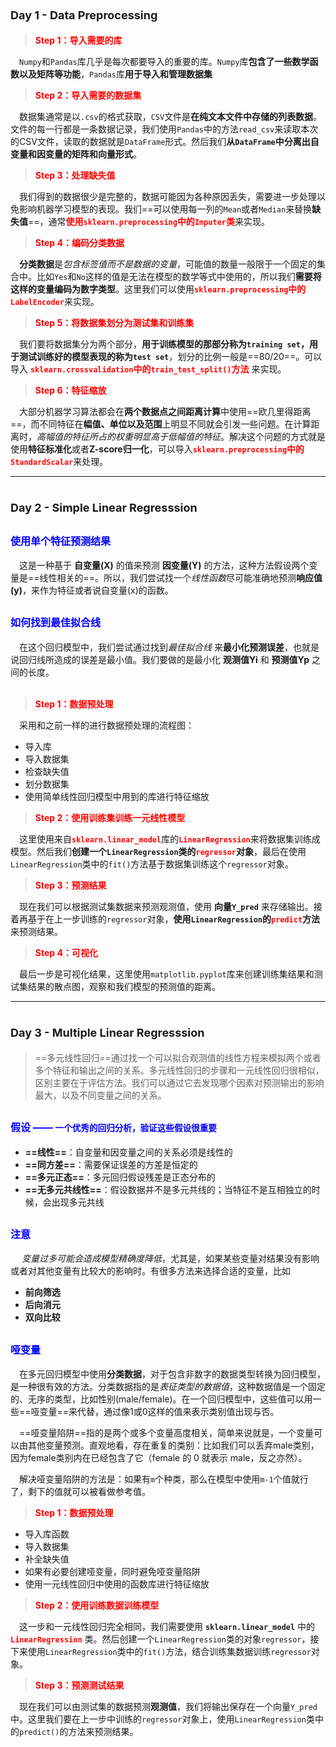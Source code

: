 # <font size=4>Day 1 - Data Preprocessing</font>

> <font color=red>**Step 1：导入需要的库**</font>

&emsp;`Numpy`和`Pandas`库几乎是每次都要导入的重要的库。`Numpy`库**包含了一些数学函数以及矩阵等功能**，`Pandas`库**用于导入和管理数据集**

> <font color=red>**Step 2：导入需要的数据集**</font>

&emsp;数据集通常是以`.csv`的格式获取，`CSV`文件是**在纯文本文件中存储的列表数据**。文件的每一行都是一条数据记录，我们使用`Pandas`中的方法`read_csv`来读取本次的CSV文件，读取的数据就是`DataFrame`形式。然后我们**从`DataFrame`中分离出自变量和因变量的矩阵和向量形式**。

> <font color=red>**Step 3：处理缺失值**</font>

&emsp;我们得到的数据很少是完整的，数据可能因为各种原因丢失，需要进一步处理以免影响机器学习模型的表现。我们==可以使用每一列的`Mean`或者`Median`来替换**缺失值**==，通常<font color=red>**使用`sklearn.preprocessing`中的`Imputer`类**</font>来实现。

> <font color=red>**Step 4：编码分类数据**</font>

&emsp;**分类数据**是*包含标签值而不是数据的变量*，可能值的数量一般限于一个固定的集合中。比如`Yes`和`No`这样的值是无法在模型的数学等式中使用的，所以我们**需要将这样的变量编码为数字类型**。这里我们可以使用<font color=red>**`sklearn.preprocessing`中的`LabelEncoder`**</font>来实现。

> <font color=red>**Step 5：将数据集划分为测试集和训练集**</font>

&emsp;我们要将数据集分为两个部分，**用于训练模型的那部分称为`training set`，用于测试训练好的模型表现的称为`test set`**，划分的比例一般是==80/20==。可以导入<font color=red> **`sklearn.crossvalidation`中的`train_test_split()`方法** </font>来实现。

> <font color=red>**Step 6：特征缩放**</font>

&emsp;大部分机器学习算法都会在**两个数据点之间距离计算**中使用==欧几里得距离==，而不同特征在**幅值、单位以及范围**上明显不同就会引发一些问题。在计算距离时，*高幅值的特征所占的权重明显高于低幅值的特征*。解决这个问题的方式就是使用**特征标准化**或者**Z-score归一化**，可以导入<font color=red>**`sklearn.preprocessing`中的`StandardScalar`**</font>来处理。



---

# <font size=4>Day 2 - Simple Linear Regresssion</font>

## <font size=3 color=blue>**使用单个特征预测结果**</font>

&emsp;这是一种基于 **自变量(X)** 的值来预测 **因变量(Y)** 的方法，这种方法假设两个变量是==线性相关的==。所以，我们尝试找一个*线性函数*尽可能准确地预测**响应值(y)**，来作为特征或者说自变量(x)的函数。

## <font size=3 color=blue>**如何找到最佳拟合线**</font>

&emsp;在这个回归模型中，我们尝试通过找到*最佳拟合线* 来**最小化预测误差**，也就是说回归线所造成的误差是最小值。我们要做的是最小化 **观测值Yi​** 和 **预测值Yp** 之间的长度。
<br/></br>

> <font color=red>**Step 1：数据预处理**</font>

&emsp;采用和之前一样的进行数据预处理的流程图：
- 导入库
- 导入数据集
- 检查缺失值
- 划分数据集
- 使用简单线性回归模型中用到的库进行特征缩放

> <font color=red>**Step 2：使用训练集训练一元线性模型**</font>

&emsp;这里使用来自<font color=red>**`sklearn.linear_model`**</font>库的<font color=red>**`LinearRegression`**</font>来将数据集训练成模型。然后我们**创建一个`LinearRegression`类的<font color=red>`regressor`</font>对象**，最后在使用`LinearRegression`类中的`fit()`方法基于数据集训练这个`regressor`对象。

> <font color=red>**Step 3：预测结果**</font>

&emsp;现在我们可以根据测试集数据来预测观测值，使用 **向量`Y_pred`** 来存储输出。接着再基于在上一步训练的`regressor`对象，**使用`LinearRegression`的<font color=red>`predict`</font>方法**来预测结果。

> <font color=red>**Step 4：可视化**</font>

&emsp;最后一步是可视化结果，这里使用`matplotlib.pyplot`库来创建训练集结果和测试集结果的散点图，观察和我们模型的预测值的距离。



---


# <font size=4>Day 3 - Multiple Linear Regresssion</font>

> ==多元线性回归==通过找一个可以拟合观测值的线性方程来模拟两个或者多个特征和输出之间的关系。多元线性回归的步骤和一元线性回归很相似，区别主要在于评估方法。我们可以通过它去发现哪个因素对预测输出的影响最大，以及不同变量之间的关系。

## <font color=blue size=3>假设 —— `一个优秀的回归分析，验证这些假设很重要`</font>

- **==线性==**：自变量和因变量之间的关系必须是线性的
- **==同方差==**：需要保证误差的方差是恒定的
- **==多元正态==**：多元回归假设残差是正态分布的
- **==无多元共线性==**：假设数据并不是多元共线的；当特征不是互相独立的时候，会出现多元共线

## <font color=blue size=3>注意</font>

&emsp; *变量过多可能会造成模型精确度降低*，尤其是，如果某些变量对结果没有影响或者对其他变量有比较大的影响时。有很多方法来选择合适的变量，比如

- **前向筛选**
- **后向消元**
- **双向比较**

## <font color=blue size=3>哑变量</font>

&emsp;在多元回归模型中使用**分类数据**，对于包含非数字的数据类型转换为回归模型，是一种很有效的方法。分类数据指的是*表征类型的数据值*，这种数据值是一个固定的、无序的类型，比如性别(male/female)。在一个回归模型中，这些值可以用一些==哑变量==来代替，通过像1或0这样的值来表示类别值出现与否。

&emsp;==哑变量陷阱==指的是两个或多个变量高度相关，简单来说就是，一个变量可以由其他变量预测。直观地看，存在重复的类别：比如我们可以丢弃male类别，因为female类别内在已经包含了它（female 的 0 就表示 male，反之亦然）。

&emsp;解决哑变量陷阱的方法是：如果有`m`个种类，那么在模型中使用`m-1`个值就行了，剩下的值就可以被看做参考值。

> <font color=red>**Step 1：数据预处理** </font>

- 导入库函数
- 导入数据集
- 补全缺失值
- 如果有必要创建哑变量，同时避免哑变量陷阱
- 使用一元线性回归中使用的函数库进行特征缩放

> <font color=red>**Step 2：使用训练数据训练模型** </font>

&emsp;这一步和一元线性回归完全相同，我们需要使用 **`sklearn.linear_model`** 中的 **<font color=red>`LinearRegression`</font>** 类。然后创建一个`LinearRegression`类的对象`regressor`，接下来使用`LinearRegression`类中的`fit()`方法，结合训练集数据训练`regressor`对象。

> <font color=red>**Step 3：预测测试结果** </font>

&emsp;现在我们可以由测试集的数据预测**观测值**，我们将输出保存在一个向量`Y_pred`中。这里我们要在上一步中训练的`regressor`对象上，使用`LinearRegression`类中的`predict()`的方法来预测结果。